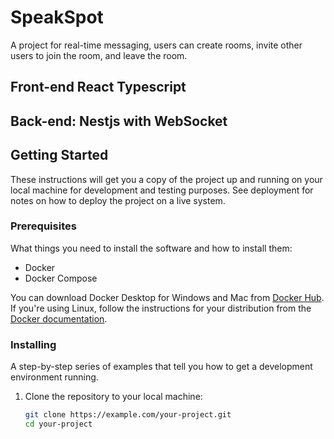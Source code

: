 # SpeakSpot

A project for real-time messaging, users can create rooms, invite other users to join the room, and leave the room.

## Front-end React Typescript
## Back-end: Nestjs with WebSocket

## Getting Started

These instructions will get you a copy of the project up and running on your local machine for development and testing purposes. See deployment for notes on how to deploy the project on a live system.

### Prerequisites

What things you need to install the software and how to install them:

- Docker
- Docker Compose

You can download Docker Desktop for Windows and Mac from [Docker Hub](https://hub.docker.com/?overlay=onboarding). If you're using Linux, follow the instructions for your distribution from the [Docker documentation](https://docs.docker.com/engine/install/).


### Installing

A step-by-step series of examples that tell you how to get a development environment running.

1. Clone the repository to your local machine:

   ```bash
   git clone https://example.com/your-project.git
   cd your-project